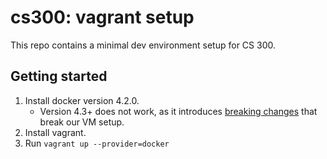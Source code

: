 # cs300: vagrant setup

This repo contains a minimal dev environment setup for CS 300.

## Getting started

1. Install docker version 4.2.0.
	- Version 4.3+ does not work, as it introduces [breaking changes](https://github.com/docker/for-mac/issues/6073) that break our VM setup.
2. Install vagrant.
3. Run `vagrant up --provider=docker`